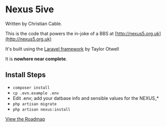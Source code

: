 # Nexus 5ive

Written by Christian Cable.

This is the code that powers the in-joke of a BBS at [http://nexus5.org.uk](http://nexus5.org.uk)

It's built using the [Laravel framework](https://laravel.com) by Taylor Otwell 

It is **nowhere near complete**.

## Install Steps

* `composer install`
* `cp .evn.example .env`
* Edit .env; add your datbase info and sensible values for the NEXUS_* 
* `php artisan migrate`
* `php artisan nexus:install`

[View the Roadmap](https://trello.com/b/yyIvw9fp/nexus)